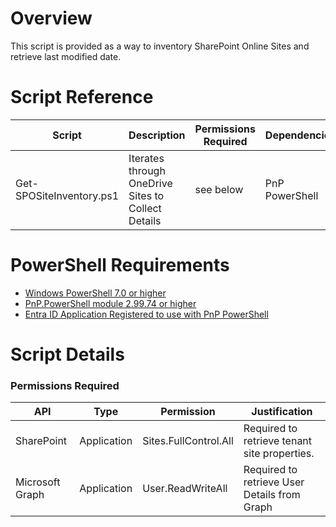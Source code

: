 # Overview

This script is provided as a way to inventory SharePoint Online Sites and retrieve last modified date.
# Script Reference

| Script | Description | Permissions Required | Dependencies | 
| --- | --- | --- | --- |
| Get-SPOSiteInventory.ps1 | Iterates through OneDrive Sites to Collect Details | see below | PnP PowerShell


# PowerShell Requirements

*   [Windows PowerShell 7.0 or higher](https://learn.microsoft.com/en-us/powershell/scripting/install/installing-powershell-on-windows?view=powershell-7.4)
*   [PnP.PowerShell module 2.99.74 or higher](https://pnp.github.io/powershell/articles/installation.html)
*   [Entra ID Application Registered to use with PnP PowerShell](https://pnp.github.io/powershell/articles/registerapplication)

# Script Details

### Permissions Required

| API | Type | Permission | Justification |
| --- | --- | --- | --- |
| SharePoint | Application | Sites.FullControl.All | Required to retrieve tenant site properties. |
| Microsoft Graph | Application | User.ReadWriteAll | Required to retrieve User Details from Graph |